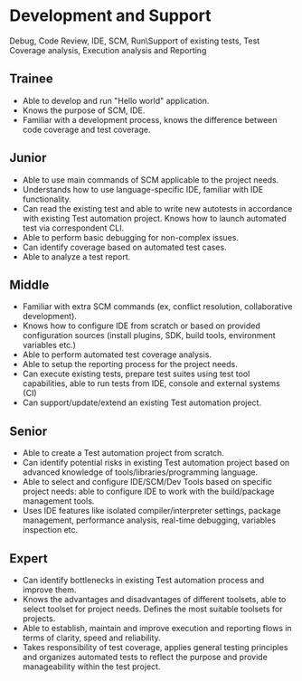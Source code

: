 # Development and Support
Debug, Code Review, IDE, SCM, Run\Support of existing tests, Test Coverage analysis, Execution analysis and Reporting
## Trainee
- Able to develop and run "Hello world" application.
- Knows the purpose of SCM, IDE.
- Familiar with a development process, knows the difference between code coverage and test coverage.
## Junior
- Able to use main commands of SCM applicable to the project needs.
- Understands how to use language-specific IDE, familiar with IDE functionality.
- Can read the existing test and able to write new autotests in accordance with existing Test automation project. Knows how to launch automated test via correspondent CLI.
- Able to perform basic debugging for non-complex issues.
- Can identify coverage based on automated test cases.
- Able to analyze a test report.
## Middle
- Familiar with extra SCM commands (ex, conflict resolution, collaborative development).
- Knows how to configure IDE from scratch or based on provided configuration sources (install plugins, SDK, build tools, environment variables etc.)
- Able to perform automated test coverage analysis.
- Able to setup the reporting process for the project needs.
- Can execute existing tests, prepare test suites using test tool capabilities, able to run tests from IDE, console and external systems (CI)
- Can support/update/extend an existing Test automation project.
## Senior
- Able to create a Test automation project from scratch. 
- Can identify potential risks in existing Test automation project based on advanced knowledge of tools/libraries/programming language.
- Able to select and configure IDE/SCM/Dev Tools based on specific project needs: able to configure IDE to work with the build/package management tools. 
- Uses IDE features like isolated compiler/interpreter settings, package management, performance analysis, real-time debugging, variables inspection etc.
## Expert
- Can identify bottlenecks in existing Test automation process and improve them.
- Knows the advantages and disadvantages of different toolsets, able to select toolset for project needs. Defines the most suitable toolsets for projects.
- Able to establish, maintain and improve execution and reporting flows in terms of clarity, speed and reliability.
- Takes responsibility of test coverage, applies general testing principles and organizes automated tests to reflect the purpose and provide manageability within the test project.
